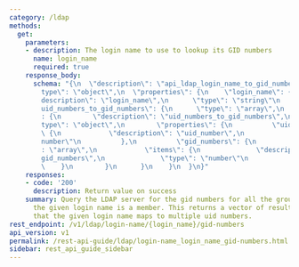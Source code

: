 ```yaml
---
category: /ldap
methods:
  get:
    parameters:
    - description: The login name to use to lookup its GID numbers
      name: login_name
      required: true
    response_body:
      schema: "{\n  \"description\": \"api_ldap_login_name_to_gid_numbers\",\n  \"\
        type\": \"object\",\n  \"properties\": {\n    \"login_name\": {\n      \"\
        description\": \"login_name\",\n      \"type\": \"string\"\n    },\n    \"\
        uid_numbers_to_gid_numbers\": {\n      \"type\": \"array\",\n      \"items\"\
        : {\n        \"description\": \"uid_numbers_to_gid_numbers\",\n        \"\
        type\": \"object\",\n        \"properties\": {\n          \"uid_number\":\
        \ {\n            \"description\": \"uid_number\",\n            \"type\": \"\
        number\"\n          },\n          \"gid_numbers\": {\n            \"type\"\
        : \"array\",\n            \"items\": {\n              \"description\": \"\
        gid_numbers\",\n              \"type\": \"number\"\n            }\n      \
        \    }\n        }\n      }\n    }\n  }\n}"
    responses:
    - code: '200'
      description: Return value on success
    summary: Query the LDAP server for the gid numbers for all the groups of which
      the given login name is a member. This returns a vector of results in the case
      that the given login name maps to multiple uid numbers.
rest_endpoint: /v1/ldap/login-name/{login_name}/gid-numbers
api_version: v1
permalink: /rest-api-guide/ldap/login-name_login_name_gid-numbers.html
sidebar: rest_api_guide_sidebar
---
```

